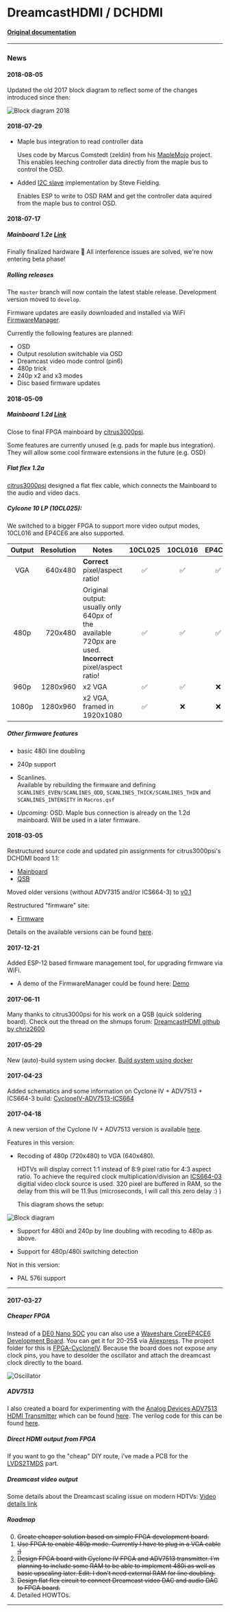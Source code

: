 # DreamcastHDMI / DCHDMI

#### [Original documentation][maindoc]

---

### News

#### 2018-08-05

Updated the old 2017 block diagram to reflect some of the changes introduced since then:

![Block diagram 2018][DCblockNew]

#### 2018-07-29

- Maple bus integration to read controller data

    Uses code by Marcus Comstedt (zeldin) from his [MapleMojo](https://github.com/zeldin/MapleMojo) project.
    <br>This enables leeching controller data directly from the maple bus to control the OSD.

- Added [I2C slave](https://opencores.org/project/i2cslave) implementation by Steve Fielding.

    Enables ESP to write to OSD RAM and get the controller data aquired from the maple bus to control OSD.

#### 2018-07-17

##### Mainboard 1.2e *[Link](https://github.com/citrus3000psi/DCHDMI-Hardware)*

Finally finalized hardware 🎉 All interference issues are solved, we're now entering beta phase!

##### Rolling releases

The `master` branch will now contain the latest stable release. Development version moved to `develop`.

Firmware updates are easily downloaded and installed via WiFi [FirmwareManager](https://github.com/chriz2600/FirmwareManager).

Currently the following features are planned:

- OSD
- Output resolution switchable via OSD
- Dreamcast video mode control (pin6)
- 480p trick
- 240p x2 and x3 modes
- Disc based firmware updates

#### 2018-05-09

##### Mainboard 1.2d *[Link](https://github.com/citrus3000psi/DCHDMI-Hardware)*

Close to final FPGA mainboard by [citrus3000psi](https://twitter.com/citrus3000psi).

Some features are currently unused (e.g. pads for maple bus integration).<br>They will allow some cool firmware extensions in the future (e.g. OSD)

##### Flat flex 1.2a

[citrus3000psi](https://twitter.com/citrus3000psi) designed a flat flex cable, which connects the Mainboard to the audio and video dacs.

##### Cylcone 10 LP (10CL025):

We switched to a bigger FPGA to support more video output modes, 10CL016 and EP4CE6 are also supported.

| Output | Resolution | Notes | 10CL025 | 10CL016 | EP4CE6 |
|:-:| -:| - |:-:|:-:|:-:|
| VGA | 640x480 | **Correct** pixel/aspect ratio! | :white_check_mark: | :white_check_mark: | :white_check_mark: |
| 480p | 720x480 | Original output: usually only 640px of the available 720px are used.<br>**Incorrect** pixel/aspect ratio! | :white_check_mark: | :white_check_mark: | :white_check_mark: |
| 960p | 1280x960 | x2 VGA | :white_check_mark: | :white_check_mark: | :x: |
| 1080p | 1280x960 | x2 VGA, framed in 1920x1080 | :white_check_mark: | :x: | :x: |

##### Other firmware features

- basic 480i line doubling

- 240p support

- Scanlines. <br>Available by rebuilding the firmware and defining `SCANLINES_EVEN/SCANLINES_ODD`, `SCANLINES_THICK/SCANLINES_THIN` and `SCANLINES_INTENSITY` in `Macros.qsf`

- *Upcoming:* OSD. Maple bus connection is already on the 1.2d mainboard. Will be used in a later firmware.

#### 2018-03-05

Restructured source code and updated pin assignments for citrus3000psi's DCHDMI board 1.1: 
- [Mainboard][citrus3000psi-oshpark-mainboard]
- [QSB][citrus3000psi-oshpark-qsb]

Moved older versions (without ADV7315 and/or ICS664-3) to [v0.1][v0.1]

Restructured "firmware" site:
- [Firmware][firmware]

Details on the available versions can be found [here][firmware-docs].

#### 2017-12-21

Added ESP-12 based firmware management tool, for upgrading firmware via WiFi.

- A demo of the FirmwareManager could be found here: [Demo][dcfwdemo]

#### 2017-06-11

Many thanks to citrus3000psi for his work on a QSB (quick soldering board).
Check out the thread on the shmups forum: [DreamcastHDMI github by chriz2600][shmups]

#### 2017-05-29

New (auto)-build system using docker. [Build system using docker][docker]

#### 2017-04-23

Added schematics and some information on Cyclone IV + ADV7513 + ICS664-3 build: [CycloneIV-ADV7513-ICS664][builddoc]

#### 2017-04-18

A new version of the Cyclone IV + ADV7513 version is available [here][FPGA-CycloneIV-ADV7513-Enhanced].

Features in this version:
- Recoding of 480p (720x480) to VGA (640x480). 

    HDTVs will display correct 1:1 instead of 8:9 pixel ratio for 4:3 aspect ratio. To achieve the required clock multiplication/division an [ICS664-03] digitial video clock source is used. 
    320 pixel are buffered in RAM, so the delay from this will be 11.9us (microseconds, I will call this zero delay :) ) 
    
    This diagram shows the setup:

![Block diagram][DCblock]

- Support for 480i and 240p by line doubling with recoding to 480p as above.

- Support for 480p/480i switching detection

Not in this version:

- PAL 576i support

---

#### 2017-03-27

##### Cheaper FPGA

Instead of a [DE0 Nano SOC][de0nanosoc] you can also use a [Waveshare CoreEP4CE6 Development Board][CoreEP4CE6]. You can get it for 20-25$ via [Aliexpress][AliCoreEP4CE6]. The project folder for this is [FPGA-CycloneIV]. Because the board does not expose any clock pins, you have to desolder the oscillator and attach the dreamcast clock directly to the board.

![Oscillator][CoreEP4CE6-Oscillator]

##### ADV7513

I also created a board for experimenting with the [Analog Devices ADV7513 HDMI Transmitter][ADV7513] which can be found [here][ADV7513p]. The verilog code for this can be found [here][FPGA-CycloneIV-ADV7513].

##### Direct HDMI output from FPGA

If you want to go the "cheap" DIY route, i've made a PCB for the [LVDS2TMDS][LVDS2TMDSboard] part.

##### Dreamcast video output

Some details about the Dreamcast scaling issue on modern HDTVs: [Video details link]

##### Roadmap

0. ~~Create cheaper solution based on simple FPGA development board.~~
0. ~~Use FPGA to enable 480p mode. Currently I have to plug in a VGA cable ;)~~
0. ~~Design FPGA board with Cyclone IV FPGA and ADV7513 transmitter. I'm planning to include some RAM to be able to implement 480i as well as basic upscaling later.
    Edit: I don't need external RAM for line doubling.~~
0. ~~Design flat flex circuit to connect Dreamcast video DAC and audio DAC to FPGA board.~~
0. Detailed HOWTOs.

---

[firmware-docs]: https://github.com/chriz2600/DreamcastHDMI/blob/master/Firmware.md
[firmware]: http://dc.i74.de/
[v0.1]: https://github.com/chriz2600/DreamcastHDMI/tree/v0.1
[citrus3000psi-oshpark-mainboard]: https://oshpark.com/shared_projects/N92txcNt
[citrus3000psi-oshpark-qsb]: https://oshpark.com/shared_projects/N0YmRkIu
[dcfwdemo]: http://dc-fw-manager.i74.de/
[docker]: https://github.com/chriz2600/DreamcastHDMI/blob/master/docker/README.md
[Quartus]: https://www.altera.com/products/design-software/fpga-design/quartus-prime/overview.html
[de0nanosoc]: http://www.terasic.com.tw/cgi-bin/page/archive.pl?Language=English&No=941
[UltraHDMI]: http://ultrahdmi.retroactive.be/
[UltraHDMI Flatflex]: http://cdn3.bigcommerce.com/s-c7bpm05/product_images/theme_images/ultrahdmi_carousel_2.png?t=1478293813
[Holguer A Becerra (spanish)]: https://sites.google.com/site/ece31289upb/practicas-de-clase/practica-4-sincronizadores/hdmi_de0-nano
[google translated version]: https://translate.google.com/translate?sl=es&tl=en&js=y&prev=_t&hl=de&ie=UTF-8&u=https%3A%2F%2Fsites.google.com%2Fsite%2Fece31289upb%2Fpracticas-de-clase%2Fpractica-4-sincronizadores%2Fhdmi_de0-nano&edit-text=
[FPGA4FUN]: http://fpga4fun.com/HDMI.html
[chipos81/charcole]: https://github.com/charcole/NeoGeoHDMI
[Public.Resource.Org]: https://law.resource.org/pub/12tables.html
[Technical Details]: https://rawgit.com/chriz2600/DreamcastHDMI/master/assets/index.html
[Video Details Link]: https://rawgit.com/chriz2600/DreamcastHDMI/master/assets/video.html
[IC401schematic]: https://github.com/chriz2600/DreamcastHDMI/raw/master/assets/VideoDAConSchematic.png
[IC401photo]: https://github.com/chriz2600/DreamcastHDMI/raw/master/assets/VideoDAC3.JPG
[IC401solderPoints]: https://github.com/chriz2600/DreamcastHDMI/raw/master/assets/VideoDACSolderingPoints.png
[DCvideo]: https://github.com/chriz2600/DreamcastHDMI/raw/master/assets/dc-video.png
[DCblock]: https://github.com/chriz2600/DreamcastHDMI/raw/master/assets/DC-Block.png
[DCblockNew]: https://github.com/chriz2600/DreamcastHDMI/raw/develop/assets/DC-Block-201808.png
[dc-hso]: https://github.com/chriz2600/DreamcastHDMI/raw/master/Documents/Dreamcast_Hardware_Specification_Outline.pdf
[ADV7513]: https://github.com/chriz2600/DreamcastHDMI/raw/master/Documents/Datasheets/ADV7513.pdf
[PCM1725]: https://github.com/chriz2600/DreamcastHDMI/raw/master/Documents/Datasheets/pcm1725.pdf
[ICS664-03]: https://github.com/chriz2600/DreamcastHDMI/raw/master/Documents/Datasheets/IDT_664-03_DST_20100514.pdf
[LVDS2TMDS]: https://github.com/chriz2600/DreamcastHDMI/raw/master/assets/LVDS2TMDS.png
[LVDS2TMDS-breadboard]: https://github.com/chriz2600/DreamcastHDMI/raw/master/assets/LVDS2TMDS2.JPG
[IC303]: https://github.com/chriz2600/DreamcastHDMI/raw/master/assets/IC303.png
[Overview]: https://github.com/chriz2600/DreamcastHDMI/raw/master/assets/Overview.JPG
[CoreEP4CE6-Oscillator]: https://github.com/chriz2600/DreamcastHDMI/raw/master/assets/Waveshare-CoreEP4CE6.png

[HDMI1.3a]: https://github.com/chriz2600/DreamcastHDMI/raw/master/Documents/Specs/HDMISpecification13a.pdf
[HDMI1.4]: https://github.com/chriz2600/DreamcastHDMI/raw/master/Documents/Specs/HDMI-Specification-1.4.pdf
[EIA-CEA-861-D]: https://github.com/chriz2600/DreamcastHDMI/raw/master/Documents/Specs/EIA-CEA-861-D.pdf
[IEC-60958-3]: https://github.com/chriz2600/DreamcastHDMI/raw/master/Documents/Specs/is.iec.60958.3.2003.pdf

[CoreEP4CE6]: http://www.waveshare.com/wiki/CoreEP4CE6
[AliCoreEP4CE6]: https://www.aliexpress.com/item/Waveshare-Altera-Cyclone-Board-CoreEP4CE6-EP4CE6E22C8N-EP4CE6-ALTERA-Cyclone-IV-CPLD-FPGA-Development-Core-Board-Full/32643916772.html
[FPGA-CycloneIV]: https://github.com/chriz2600/DreamcastHDMI/tree/v0.1/FPGA-CycloneIV
[FPGA-CycloneIV-ADV7513]: https://github.com/chriz2600/DreamcastHDMI/tree/v0.1/FPGA-CycloneIV-ADV7513
[FPGA-CycloneIV-ADV7513-Enhanced]: https://github.com/chriz2600/DreamcastHDMI/tree/v0.1/FPGA-CycloneIV-ADV7513-Enhanced

[ADV7513]: http://www.analog.com/en/products/audio-video/analoghdmidvi-interfaces/analog-hdmidvi-display-interfaces/adv7513.html
[ADV7513p]: https://github.com/chriz2600/ADV7513

[LVDS2TMDSboard]: https://github.com/chriz2600/LVDS2TMDS
[maindoc]: https://github.com/chriz2600/DreamcastHDMI/blob/master/Documentation.md
[builddoc]: https://github.com/chriz2600/DreamcastHDMI/blob/master/Build.md
[shmups]: http://shmups.system11.org/viewtopic.php?f=6&t=59339